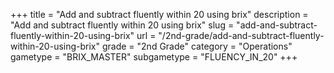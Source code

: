 +++
title = "Add and subtract fluently within 20 using brix"
description = "Add and subtract fluently within 20 using brix"
slug = "add-and-subtract-fluently-within-20-using-brix"
url = "/2nd-grade/add-and-subtract-fluently-within-20-using-brix"
grade = "2nd Grade"
category = "Operations"
gametype = "BRIX_MASTER"
subgametype = "FLUENCY_IN_20"
+++